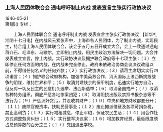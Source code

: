 ### 上海人民团体联合会  通电呼吁制止内战  发表宣言主张实行政协决议  

1946-05-21  
第1版()
专栏：

　　上海人民团体联合会
    通电呼吁制止内战
    发表宣言主张实行政协决议
    【新华社淮阴十七日电】在内战风云紧张声中，上海市各人民团体，为了制止内战，实现民主，特合组上海人民团体联合会，该会于五月五日开成立大会，会上一致通过通电蒋介石、毛泽东、马歇尔，立即制止内战，用民主政治方法解决一切问题。大会并发表成立宣言，停止内战，实行政协决议及拥护联合政府等十七项主张：（１）立即停止任何方面的内战，在内战未完全停止，政府未依政治协商会议决议改组以前，不得借任何名义的任何外款；（２）实行政协决议；（３）请蒋主席切实实行四项诺言；（４）拥护联合政府机构，加强中美英苏合作，消灭国际上法西斯挑拨战争的阴谋，维持世界和平；（５）取消封建残余的保甲制度，迅速实行地方自治，但反对一切反民主的民意机关选举、法西斯选举；（６）取消全国戒严；（７）取消各种特务组织，彻底严惩各地惨案凶犯；（８）取消阻挠出版及禁扣书报杂志等不法行为；（９）严惩汉奸贪污，并没收其财产；（１０）中央和地方财政都要分开；（１１）废除官僚资本，扶助民营事业；（１２）废止摊派借征及各项苛捐杂税，禁止高利贷；（１３）实行减租减息，停止军粮，保证农民生活；（１４）用合作社方式调整劳资纠纷；（１５）实行整军决议案；（１６）增加教育经费，最低限度须占总预算数的百分之三；（１７）党团退出学校。  
